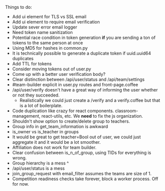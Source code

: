 Things to do:
* Add ui element for TLS vs SSL email
* Add ui element to require email verification
* Update sever error email logger
* Need token name sanitization
* Potential race condition in token generation **if** you are sending a ton of tokens to the same person at once
* Using MD5 for hashes in common.py
* It is technically possible to generate a duplicate token if uuid.uuid64 duplicates
* Add TTL for tokens
* Consider moving tokens out of user.py
* Come up with a better user verification body?
* Clear distinction between /api/user/status and /api/team/settings
* #team-builder explicit in user.py routes and front-page.coffee
* /api/user/verify doesn't have a great way of informing the user whether or not they succeeded.
  * Realistically we could just create a /verify and a verify.coffee but that is a lot of boilerplate.
* Code duplication like crazy for react components. classroom-management, react-utils, etc. We **need** to fix the js organization.
* Shouldn't show option to create/delete group to teachers.
* Group info in get_team_information is awkward
* is_owner vs is_teacher in groups
* It would be great to get teacher=Bool out of user, we could just aggregate it and it would be a lot smoother.
* Affiliation does not work for team builder.
* Clear confusion between is_n_of_group, using TIDs for everything is wrong.
* Group hierarchy is a mess ^
* /api/user/status is a mess
* join_group_request with email_filter assumes the teams are size of 1.
* Competition readiness checks take forever, block a worker process. Off for now.
